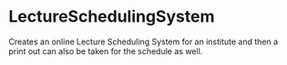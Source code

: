 # LectureSchedulingSystem
Creates an online Lecture Scheduling System for an institute and then a print out can also be taken for the schedule as well.
